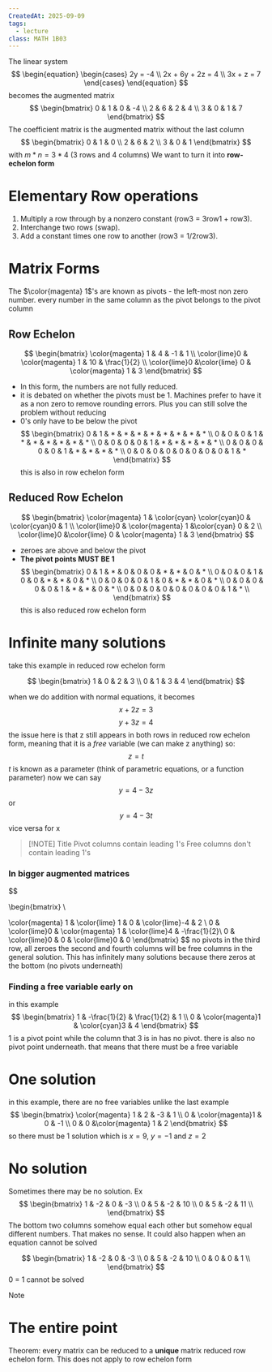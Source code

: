 ```yaml
---
CreatedAt: 2025-09-09
tags:
  - lecture
class: MATH 1B03
---
```

The linear system
$$
\begin{equation}
\begin{cases}
2y = -4 \\
2x + 6y + 2z = 4 \\
3x + z = 7
\end{cases}
\end{equation}
$$
becomes the augmented matrix
$$
\begin{bmatrix}
0 & 1 & 0 & -4 \\
2 & 6 & 2 & 4 \\
3 & 0 & 1 & 7
\end{bmatrix}
$$
The coefficient matrix is the augmented matrix without the last column
$$
\begin{bmatrix}
0 & 1 & 0  \\
2 & 6 & 2  \\
3 & 0 & 1 
\end{bmatrix}
$$
with $m*n = 3 * 4$ (3 rows and 4 columns)
We want to turn it into **row-echelon form** 


# Elementary Row operations
1. Multiply a row through by a nonzero constant (row3 = 3row1 + row3).
2. Interchange two rows (swap).
3. Add a constant times one row to another (row3 = 1/2row3).



# Matrix Forms
The $\color{magenta} 1$'s are known as pivots - the left-most non zero number. every number in the same column as the pivot belongs to the pivot column

## Row Echelon

$$
\begin{bmatrix}
\color{magenta} 1 & 4 & -1 & 1 \\
\color{lime}0 & \color{magenta} 1 & 10 & \frac{1}{2} \\
\color{lime}0 &\color{lime} 0 & \color{magenta} 1 & 3
\end{bmatrix}
$$
- In this form, the numbers are not fully reduced. 
- it is debated on whether the pivots must be 1. Machines prefer to have it as a non zero to remove rounding errors. Plus you can still solve the problem without reducing
- 0's only have to be below the pivot
$$
\begin{bmatrix}
0 & 1 & * & * & * & * & * & * & * & * \\
0 & 0 & 0 & 1 & * & * & * & * & * & * \\
0 & 0 & 0 & 0 & 1 & * & * & * & * & * \\
0 & 0 & 0 & 0 & 0 & 1 & * & * & * & * \\
0 & 0 & 0 & 0 & 0 & 0 & 0 & 0 & 1 & *
\end{bmatrix}
$$
this is also in row echelon form

## Reduced Row Echelon
$$
\begin{bmatrix}
\color{magenta} 1 & \color{cyan} \color{cyan}0 & \color{cyan}0 & 1 \\
\color{lime}0 & \color{magenta} 1 &\color{cyan} 0 & 2 \\
\color{lime}0 &\color{lime} 0 & \color{magenta} 1 & 3
\end{bmatrix}
$$
- zeroes are above and below the pivot
- **The pivot points MUST BE 1**
$$
\begin{bmatrix}
0 & 1 & * & 0 & 0 & 0 & * & * & 0 & * \\
0 & 0 & 0 & 1 & 0 & 0 & * & * & 0 & * \\
0 & 0 & 0 & 0 & 1 & 0 & * & * & 0 & * \\
0 & 0 & 0 & 0 & 0 & 1 & * & * & 0 & * \\
0 & 0 & 0 & 0 & 0 & 0 & 0 & 0 & 1 & * \\
\end{bmatrix}
$$
this is also reduced row echelon form

# Infinite many solutions
take this example in reduced row echelon form


$$
\begin{bmatrix}
1 & 0 & 2 & 3 \\
0 & 1 & 3 & 4
\end{bmatrix}
$$

when we do addition with normal equations, it becomes
$$x + 2z = 3$$
$$y + 3z = 4$$
the issue here is that z still appears in both rows in reduced row echelon form, meaning that it is a *free* variable (we can make z anything) so:
$$z = t$$ $t$ is known as a parameter (think of parametric equations, or a function parameter)
now we can say $$y = 4-3z$$ or $$y = 4-3t$$
vice versa for x

> [!NOTE] Title
> Pivot columns contain leading 1's
> Free columns don't contain leading 1's

### In bigger augmented matrices
$$


\begin{bmatrix} \\

\color{magenta} 1 & \color{lime}  1 & 0 & \color{lime}-4 & 2 \\
0 & \color{lime}0 & \color{magenta}  1 & \color{lime}4  & -\frac{1}{2}\\
0 & \color{lime}0 & 0 & \color{lime}0 & 0
\end{bmatrix}
$$
no pivots in the third row, all zeroes
the second and fourth columns will be free columns in the general solution. This has infinitely many solutions because there zeros at the bottom (no pivots underneath)

### Finding a free variable early on
in this example
$$
\begin{bmatrix}
1 & -\frac{1}{2} & \frac{1}{2} & 1  \\
0  & \color{magenta}1 & \color{cyan}3 & 4
\end{bmatrix}
$$
1 is a pivot point while the column that 3 is in has no pivot. there is also no pivot point underneath. that means that there must be a free variable


# One solution
in this example, there are no free variables unlike the last example
$$
\begin{bmatrix}
\color{magenta} 1 & 2 & -3 & 1 \\
0 & \color{magenta}1 & 0 & -1 \\
0 & 0 &\color{magenta} 1 & 2
\end{bmatrix}
$$
so there must be 1 solution which is $x = 9$, $y = -1$ and $z = 2$


# No solution
Sometimes there may be no solution. Ex
$$
\begin{bmatrix}
1 & -2 & 0 & -3 \\
0 & 5 & -2 & 10 \\
0 & 5 & -2 & 11 \\
\end{bmatrix}
$$
The bottom two columns somehow equal each other but somehow equal different numbers. That makes no sense.
It could also happen when an equation cannot be solved


$$
\begin{bmatrix}
1 & -2 & 0 & -3 \\
0 & 5 & -2 & 10 \\
0 & 0 & 0 & 1 \\
\end{bmatrix}
$$
0 = 1 cannot be solved



> [!NOTE]
> # The entire point
> Theorem: every matrix can be reduced to a **unique** matrix reduced row echelon form. This does not apply to row echelon form


